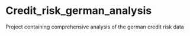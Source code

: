 # Credit_risk_german_analysis
Project containing comprehensive analysis of the german credit risk data
